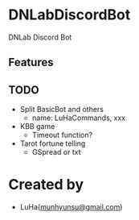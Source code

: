 # DNLabDiscordBot
DNLab Discord Bot

## Features

## TODO
- Split BasicBot and others
  - name: LuHaCommands, xxx
- KBB game
  - Timeout function?
- Tarot fortune telling
  - GSpread or txt

# Created by
- LuHa(munhyunsu@gmail.com)
